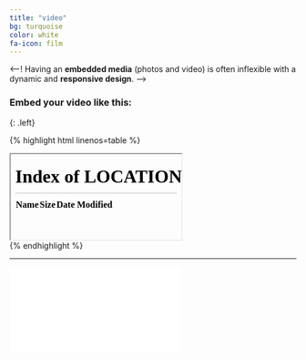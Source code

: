```yaml
---
title: "video"
bg: turquoise
color: white
fa-icon: film
---
```


<--!
Having an **embedded media** (photos and video) is often inflexible with a dynamic and **responsive design**.
-->

### Embed your video like this:
{: .left}

{% highlight html linenos=table %}
<div class="icontain">
  <iframe src="//" allowfullscreen></iframe>
</div>
{% endhighlight %}

---

<div class="icontain"><iframe src="//player.bilibili.com/player.html?isOutside=true&aid=60758757&bvid=BV12t411j7Un&cid=105730538&p=1" scrolling="true" border="0" frameborder="no" framespacing="0" allowfullscreen="true"></iframe></div>

